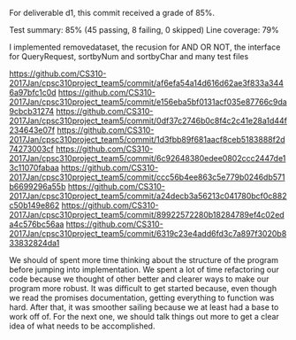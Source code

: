 For deliverable d1, this commit received a grade of 85%.

Test summary: 85% (45 passing, 8 failing, 0 skipped)
Line coverage: 79%

I implemented removedataset, the recusion for AND OR NOT, the interface for QueryRequest, sortbyNum and sortbyChar and many test files

https://github.com/CS310-2017Jan/cpsc310project_team5/commit/af6efa54a14d616d62ae3f833a3446a97bfc1c0d
https://github.com/CS310-2017Jan/cpsc310project_team5/commit/e156eba5bf0131acf035e87766c9da9cbcb31274
https://github.com/CS310-2017Jan/cpsc310project_team5/commit/0df37c2746b0c8f4c2c41e28a1d44f234643e07f
https://github.com/CS310-2017Jan/cpsc310project_team5/commit/1d3fbb89f681aacf8ceb5183888f2d74273003cf
https://github.com/CS310-2017Jan/cpsc310project_team5/commit/6c92648380edee0802ccc2447de13c11070fabaa
https://github.com/CS310-2017Jan/cpsc310project_team5/commit/ccc56b4ee863c5e779b0246db571b6699296a55b
https://github.com/CS310-2017Jan/cpsc310project_team5/commit/a24decb3a56213c041780bcf0c882c50b149e862
https://github.com/CS310-2017Jan/cpsc310project_team5/commit/89922572280b18284789ef4c02eda4c576bc56aa
https://github.com/CS310-2017Jan/cpsc310project_team5/commit/6319c23e4add6fd3c7a897f3020b833832824da1

We should of spent more time thinking about the structure of the program before jumping into implementation. We spent a lot of time refactoring our code because we thought of other better and clearer ways to make our program more robust. It was difficult to get started because, even though we read the promises documentation, getting everything to function was hard. After that, it was smoother sailing because we at least had a base to work off of. For the next one, we should talk things out more to get a clear idea of what needs to be accomplished. 